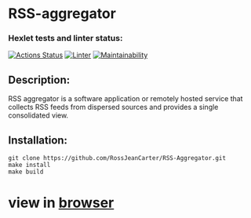 # RSS-aggregator

### Hexlet tests and linter status:
[![Actions Status](https://github.com/RossJeanCarter/frontend-project-11/workflows/hexlet-check/badge.svg)](https://github.com/RossJeanCarter/frontend-project-11/actions)
[![Linter](https://github.com/RossJeanCarter/frontend-project-11/actions/workflows/linter-check.yml/badge.svg)](https://github.com/RossJeanCarter/frontend-project-11/actions/workflows/linter-check.yml)
[![Maintainability](https://api.codeclimate.com/v1/badges/f322a637e778b336a0f2/maintainability)](https://codeclimate.com/github/RossJeanCarter/frontend-project-11/maintainability)

## Description:
RSS aggregator is a software application or remotely hosted service that collects RSS feeds from dispersed sources and provides a single consolidated view.

## Installation:
```
git clone https://github.com/RossJeanCarter/RSS-Aggregator.git
make install
make build
```
# view in [browser](https://frontend-project-11-delta-sable.vercel.app/)

